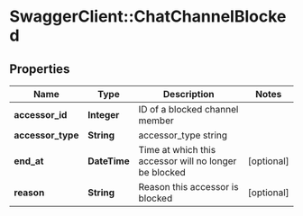 # SwaggerClient::ChatChannelBlocked

## Properties
Name | Type | Description | Notes
------------ | ------------- | ------------- | -------------
**accessor_id** | **Integer** | ID of a blocked channel member | 
**accessor_type** | **String** | accessor_type string | 
**end_at** | **DateTime** | Time at which this accessor will no longer be blocked | [optional] 
**reason** | **String** | Reason this accessor is blocked | [optional] 


